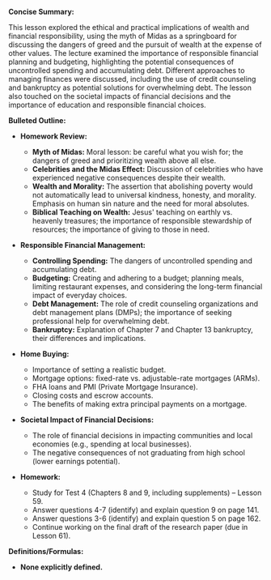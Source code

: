 **Concise Summary:**

This lesson explored the ethical and practical implications of wealth and financial responsibility, using the myth of Midas as a springboard for discussing the dangers of greed and the pursuit of wealth at the expense of other values.  The lecture examined the importance of responsible financial planning and budgeting, highlighting the potential consequences of uncontrolled spending and accumulating debt.  Different approaches to managing finances were discussed, including the use of credit counseling and bankruptcy as potential solutions for overwhelming debt.  The lesson also touched on the societal impacts of financial decisions and the importance of education and responsible financial choices.

**Bulleted Outline:**

* **Homework Review:**
    * **Myth of Midas:** Moral lesson: be careful what you wish for; the dangers of greed and prioritizing wealth above all else.
    * **Celebrities and the Midas Effect:** Discussion of celebrities who have experienced negative consequences despite their wealth.
    * **Wealth and Morality:**  The assertion that abolishing poverty would not automatically lead to universal kindness, honesty, and morality.  Emphasis on human sin nature and the need for moral absolutes.
    * **Biblical Teaching on Wealth:** Jesus' teaching on earthly vs. heavenly treasures; the importance of responsible stewardship of resources; the importance of giving to those in need.


* **Responsible Financial Management:**
    * **Controlling Spending:** The dangers of uncontrolled spending and accumulating debt.
    * **Budgeting:**  Creating and adhering to a budget; planning meals, limiting restaurant expenses, and considering the long-term financial impact of everyday choices.
    * **Debt Management:**  The role of credit counseling organizations and debt management plans (DMPs); the importance of seeking professional help for overwhelming debt.
    * **Bankruptcy:**  Explanation of Chapter 7 and Chapter 13 bankruptcy, their differences and implications.


* **Home Buying:**
    * Importance of setting a realistic budget.
    * Mortgage options: fixed-rate vs. adjustable-rate mortgages (ARMs).
    * FHA loans and PMI (Private Mortgage Insurance).
    * Closing costs and escrow accounts.
    * The benefits of making extra principal payments on a mortgage.


* **Societal Impact of Financial Decisions:**
    * The role of financial decisions in impacting communities and local economies (e.g., spending at local businesses).
    * The negative consequences of not graduating from high school (lower earnings potential).


* **Homework:**
    * Study for Test 4 (Chapters 8 and 9, including supplements) – Lesson 59.
    * Answer questions 4-7 (identify) and explain question 9 on page 141.
    * Answer questions 3-6 (identify) and explain question 5 on page 162.
    * Continue working on the final draft of the research paper (due in Lesson 61).


**Definitions/Formulas:**

* **None explicitly defined.**

